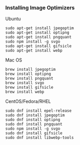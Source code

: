 
### Installing Image Optimizers

Ubuntu
```$xslt
sudo apt-get install jpegoptim
sudo apt-get install optipng
sudo apt-get install pngquant
sudo npm install -g svgo
sudo apt-get install gifsicle
sudo apt-get install webp
```
Mac OS
```$xslt
brew install jpegoptim
brew install optipng
brew install pngquant
brew install svgo
brew install gifsicle
brew install webp
```
CentOS/Fedora/RHEL
```$xslt
sudo dnf install epel-release
sudo dnf install jpegoptim
sudo dnf install optipng
sudo dnf install pngquant
sudo npm install -g svgo
sudo dnf install gifsicle
sudo dnf install libwebp-tools
```
